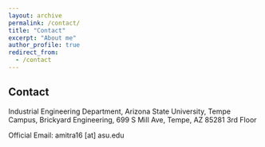 ```yaml
---
layout: archive
permalink: /contact/
title: "Contact"
excerpt: "About me"
author_profile: true
redirect_from: 
  - /contact
---
```

Contact
----
Industrial Engineering Department, Arizona State University, Tempe Campus,
Brickyard Engineering, 699 S Mill Ave, Tempe, AZ 85281
3rd Floor

Official Email: amitra16 [at] asu.edu
